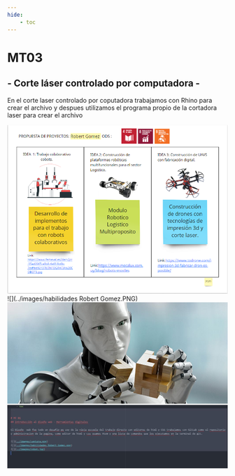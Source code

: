 ```yaml
---
hide:
    - toc
---
```


# MT03
## - Corte láser controlado por computadora -

En el corte laser controlado por coputadora trabajamos con Rhino para crear el archivo y despues utilizamos el programa propio de la cortadora laser para crear el archivo 


![](../images/captura.png)
![](../images/habilidades Robert Gomez.PNG)
![](../images/robot.jpg)
![](../images/atom.jpg)
